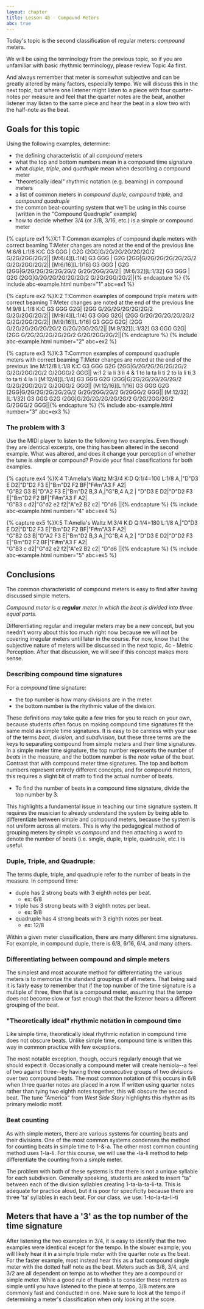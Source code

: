 ```yaml
---
layout: chapter
title: Lesson 4b - Compound Meters
abc: true
---
```


Today's topic is the second classification of regular meters: *compound* meters.

We will be using the terminology from the previous topic, so if you are unfamiliar with basic rhythmic terminology, please review Topic 4a first.

And always remember that meter is somewhat subjective and can be greatly altered by many factors, especially tempo. We will discuss this in the next topic, but where one listener might listen to a piece with four quarter-notes per measure and feel that the quarter notes are the beat, another listener may listen to the same piece and hear the beat in a slow two with the half-note as the beat.

## Goals for this topic

Using the following examples, determine:
- the defining characteristic of all *compound* meters
- what the top and bottom numbers mean in a compound time signature
- what *duple*, *triple*, and *quadruple* mean when describing a compound meter
- "theoretically ideal" rhythmic notation (e.g. beaming) in compound meters 
- a list of common meters in *compound duple*, *compound triple*, and *compound quadruple*
- the common beat-counting system that we'll be using in this course (written in the "Compound Quadruple" example)
- how to decide whether 3/4 (or 3/8, 3/16, etc.) is a simple or compound meter

{% capture ex1 %}X:1
T:Common examples of compound duple meters with correct beaming
T:Meter changes are noted at the end of the previous line
M:6/8
L:1/8
K:C
G3 GGG | G2G (2GG|G/2G/2G/2G/2G/2G/2 G/2G/2GG/2G/2||
[M:6/4][L:1/4] G3 GGG | G2G (2GG|G/2G/2G/2G/2G/2G/2 G/2G/2GG/2G/2||
[M:6/16][L:1/16] G3 GGG | G2G (2GG|G/2G/2G/2G/2G/2G/2 G/2G/2GG/2G/2||
[M:6/32][L:1/32] G3 GGG | G2G (2GG|G/2G/2G/2G/2G/2G/2 G/2G/2GG/2G/2||{% endcapture %}
{% include abc-example.html number="1" abc=ex1 %}

{% capture ex2 %}X:2
T:Common examples of compound triple meters with correct beaming
T:Meter changes are noted at the end of the previous line
M:9/8
L:1/8
K:C
G3 GGG G2G| (2GG G/2G/2G/2G/2G/2G/2 G/2G/2GG/2G/2||
[M:9/4][L:1/4] G3 GGG G2G| (2GG G/2G/2G/2G/2G/2G/2 G/2G/2GG/2G/2||
[M:9/16][L:1/16] G3 GGG G2G| (2GG G/2G/2G/2G/2G/2G/2 G/2G/2GG/2G/2||
[M:9/32][L:1/32] G3 GGG G2G| (2GG G/2G/2G/2G/2G/2G/2 G/2G/2GG/2G/2||{% endcapture %}
{% include abc-example.html number="2" abc=ex2 %}

{% capture ex3 %}X:3
T:Common examples of compound quadruple meters with correct beaming
T:Meter changes are noted at the end of the previous line
M:12/8
L:1/8
K:C
G3 GGG G2G (2GG|G/2G/2G/2G/2G/2G/2 G/2G/2GG/2G/2 G/2GGG/2 GGG||
w:1 2 la li 3 li 4 & 1 to la ta li ti 2 to la li ti 3 to ta ti 4 la li
[M:12/4][L:1/4] G3 GGG G2G (2GG|G/2G/2G/2G/2G/2G/2 G/2G/2GG/2G/2 G/2GGG/2 GGG||
[M:12/16][L:1/16] G3 GGG G2G (2GG|G/2G/2G/2G/2G/2G/2 G/2G/2GG/2G/2 G/2GGG/2 GGG||
[M:12/32][L:1/32] G3 GGG G2G (2GG|G/2G/2G/2G/2G/2G/2 G/2G/2GG/2G/2 G/2GGG/2 GGG||{% endcapture %}
{% include abc-example.html number="3" abc=ex3 %}

### The problem with 3

Use the MIDI player to listen to the following two examples. Even though they are identical excerpts, one thing has been altered in the second example. What was altered, and does it change your perception of whether the tune is simple or compound? Provide your final classifications for both examples.

{% capture ex4 %}X:4
T:Amelia's Waltz
M:3/4
K:D
Q:1/4=100
L:1/8
A,|"D"D3 E D2|"D"D2 F3 E|"Bm"D2 F2 BF|"F#m"A3 F A2|\
"G"B2 G3 B|"D"A2 F3 E|"Bm"D2 B,3 A,|"G"B,4 A,2 |
"D"D3 E D2|"D"D2 F3 E|"Bm"D2 F2 BF|"F#m"A3 F A2|\
"G"B3 c d2|"G"d2 e2 f2|"A"e2 B2 c2| "D"d6 ||{% endcapture %}
{% include abc-example.html number="4" abc=ex4 %}

{% capture ex5 %}X:5
T:Amelia's Waltz
M:3/4
K:D
Q:1/4=180
L:1/8
A,|"D"D3 E D2|"D"D2 F3 E|"Bm"D2 F2 BF|"F#m"A3 F A2|\
"G"B2 G3 B|"D"A2 F3 E|"Bm"D2 B,3 A,|"G"B,4 A,2 |
"D"D3 E D2|"D"D2 F3 E|"Bm"D2 F2 BF|"F#m"A3 F A2|\
"G"B3 c d2|"G"d2 e2 f2|"A"e2 B2 c2| "D"d6 ||{% endcapture %}
{% include abc-example.html number="5" abc=ex5 %}

## Conclusions

The common characteristic of compound meters is easy to find after having discussed simple meters.

*Compound meter is a **regular** meter in which the beat is divided into three equal parts.* 

Differentiating regular and irregular meters may be a new concept, but you needn't worry about this too much right now because we will not be covering irregular meters until later in the course. For now, know that the subjective nature of meters  will be discussed in the next topic, 4c - Metric Perception. After that discussion, we will see if this concept makes more sense.

### Describing compound time signatures

For a *compound* time signature:
- the top number is how many divisions are in the meter.
- the bottom number is the rhythmic value of the division.

These definitions may take quite a few tries for you to reach on your own, because students often focus on making compound time signatures fit the same mold as simple time signatures. It is easy to be careless with your use of the terms *beat, division*, and *subdivision*, but these three terms are the keys to separating compound from simple meters and their time signatures. In a simple meter time signature, the top number represents the number of *beats* in the measure, and the bottom number is the *note value* of the beat. Contrast that with compound meter time signatures. The top and bottom numbers represent entirely different concepts, and for compound meters, this requires a slight bit of math to find the actual number of beats.
- To find the number of beats in a compound time signature, divide the top number by 3.

This highlights a fundamental issue in teaching our time signature system. It requires the musician to already understand the system by being able to differentiate between simple and compound meters, because the system is not uniform across all meters. This is why the pedagogical method of grouping meters by *simple* vs *compound* and then attaching a word to denote the number of beats (i.e. single, duple, triple, quadruple, etc.) is useful.

### Duple, Triple, and Quadruple:

The terms duple, triple, and quadruple refer to the number of beats in the measure. In compound time: 
- duple has 2 strong beats with 3 eighth notes per beat.
    - ex: 6/8
- triple has 3 strong beats with 3 eighth notes per beat.
    - ex: 9/8
- quadruple has 4 strong beats with 3 eighth notes per beat.
    - ex: 12/8

Within a given meter classification, there are many different time signatures. For example, in compound duple, there is 6/8, 6/16, 6/4, and many others.

### Differentiating between compound and simple meters

The simplest and most accurate method for differentiating the various meters is to memorize the standard groupings of all meters. That being said it is fairly easy to remember that if the top number of the time signature is a multiple of three, then that is a compound meter, assuming that the tempo does not become slow or fast enough that that the listener hears a different grouping of the beat.

### "Theoretically ideal" rhythmic notation in compound time

Like simple time, theoretically ideal rhythmic notation in compound time does not obscure beats. Unlike simple time, compound time is written this way in common practice with few exceptions. 

The most notable exception, though, occurs regularly enough that we should expect it. Occasionally a compound meter will create hemiola--a feel of two against three--by having three consecutive groups of two divisions over two compound beats. The most common notation of this occurs in 6/8 when three quarter notes are placed in a row. If written using quarter notes rather than tying two eighth notes together, this will obscure the second beat. The tune "America" from *West Side Story* highlights this rhythm as its primary melodic motif. 

### Beat counting

As with simple meters, there are various systems for counting beats and their divisions. One of the most common systems condenses the method for counting beats in simple time to 1-&-a. The other most common counting method uses 1-la-li. For this course, we will use the -la-li method to help differentiate the counting from a simple meter.

The problem with both of these systems is that there is not a unique syllable for each subdivsion. Generally speaking, students are asked to insert "ta" between each of the division syllables creating 1-ta-la-ta-li-ta. This is adequate for practice aloud, but it is poor for specificity because there are three 'ta' syllables in each beat. For our class, we use:
1-to-la-ta-li-ti 

## Meters that have a '3' as the top number of the time signature

After listening the two examples in 3/4, it is easy to identify that the two examples were identical except for the tempo. In the slower example, you will likely hear it in a simple triple meter with the quarter note as the beat. For the faster example, most instead hear this as a fast compound single meter with the dotted half note as the beat. Meters such as 3/8, 3/4, and 3/2 are all dependent on tempo as to whether they are a compound or simple meter. While a good rule of thumb is to consider these meters as simple until you have listened to the piece at tempo, 3/8 meters are commonly fast and conducted in one. Make sure to look at the tempo if determining a meter's classification when only looking at the score.